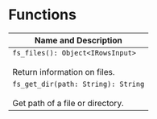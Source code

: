 # Functions

| Name and Description |
| --- |
| `fs_files(): Object<IRowsInput>`<br /><br /> Return information on files. |
| `fs_get_dir(path: String): String`<br /><br /> Get path of a file or directory. |
